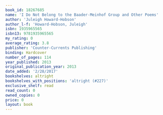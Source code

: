 ```yaml
---
book_id: 18267685
name: 'I Do Not Belong to the Baader-Meinhof Group and Other Poems'
author: 'Juleigh Howard-Hobson'
author_l-f: 'Howard-Hobson, Juleigh'
isbn: 1935965565
isbn13: 9781935965565
my_rating: 0
average_rating: 3.8
publisher: 'Counter-Currents Publishing'
binding: Hardcover
number_of_pages: 114
year_published: 2013
original_publication_year: 2013
date_added: '2/28/2017'
bookshelves: altright
bookshelves_with_positions: 'altright (#227)'
exclusive_shelf: read
read_count: 0
owned_copies: 0
price: 0
layout: book
---
```

